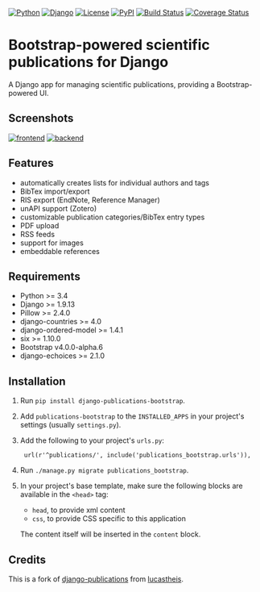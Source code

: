 [![Python](https://img.shields.io/badge/Python-3.4,3.5,3.6-blue.svg?style=flat-square)](/)
[![Django](https://img.shields.io/badge/Django-1.9,1.10-blue.svg?style=flat-square)](/)
[![License](https://img.shields.io/badge/License-MIT-blue.svg?style=flat-square)](/LICENSE)
[![PyPI](https://img.shields.io/pypi/v/django_publications_bootstrap.svg?style=flat-square)](https://pypi.python.org/pypi/django-publications-bootstrap)
[![Build Status](https://travis-ci.org/mbourqui/django-publications-bootstrap.svg?branch=master)](https://travis-ci.org/mbourqui/django-publications-bootstrap)
[![Coverage Status](https://coveralls.io/repos/github/mbourqui/django-publications-bootstrap/badge.svg?branch=master)](https://coveralls.io/github/mbourqui/django-publications-bootstrap?branch=master)

# Bootstrap-powered scientific publications for Django

A Django app for managing scientific publications, providing a Bootstrap-powered UI.


## Screenshots

[![frontend][3]][1]
[![backend][4]][2]

[1]: https://raw.githubusercontent.com/mbourqui/django-publications-bootstrap/media/frontend.png
[2]: https://raw.githubusercontent.com/lucastheis/django-publications/media/backend.png
[3]: https://raw.githubusercontent.com/mbourqui/django-publications-bootstrap/media/frontend_small.png
[4]: https://raw.githubusercontent.com/lucastheis/django-publications/media/backend_small.png


## Features

* automatically creates lists for individual authors and tags
* BibTex import/export
* RIS export (EndNote, Reference Manager)
* unAPI support (Zotero)
* customizable publication categories/BibTex entry types
* PDF upload
* RSS feeds
* support for images
* embeddable references


## Requirements

* Python >= 3.4
* Django >= 1.9.13
* Pillow >= 2.4.0
* django-countries >= 4.0
* django-ordered-model >= 1.4.1
* six >= 1.10.0
* Bootstrap v4.0.0-alpha.6
* django-echoices >= 2.1.0


## Installation

1. Run `pip install django-publications-bootstrap`.

1. Add `publications-bootstrap` to the `INSTALLED_APPS` in your project's settings (usually `settings.py`).

1. Add the following to your project's `urls.py`:

        url(r'^publications/', include('publications_bootstrap.urls')),

1. Run `./manage.py migrate publications_bootstrap`.

1. In your project's base template, make sure the following blocks are available in the `<head>` tag:
    * `head`, to provide xml content
    * `css`, to provide CSS specific to this application
  
    The content itself will be inserted in the `content` block.


## Credits

This is a fork of [django-publications](https://github.com/lucastheis/django-publications) from
[lucastheis](https://github.com/lucastheis).
